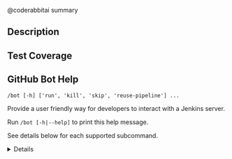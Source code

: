 @coderabbitai summary

<!--
Please write the PR title by following this template:

**[JIRA ticket/NVBugs ID/GitHub issue/None][type] Summary**

Valid ticket formats:
  - JIRA ticket: [TRTLLM-1234] or [FOOBAR-123] for other FOOBAR project
  - NVBugs ID: [https://nvbugs/1234567]
  - GitHub issue: [#1234]
  - No ticket: [None]

Valid types (lowercase): [fix], [feat], [doc], [infra], [chore], etc.

Examples:
  - [TRTLLM-1234][feat] Add new feature
  - [https://nvbugs/1234567][fix] Fix some bugs
  - [#1234][doc] Update documentation
  - [None][chore] Minor clean-up

Alternative (faster) way using CodeRabbit AI:

**[JIRA ticket/NVBugs ID/GitHub issue/None] @coderabbitai title**

NOTE: "@coderabbitai title" will be replaced by the title generated by CodeRabbit AI, that includes the "[type]" and title.
For more info, see /.coderabbit.yaml.

-->

## Description

<!--
Please explain the issue and the solution in short.
-->

## Test Coverage

<!--
Please list clearly what are the relevant test(s) that can safeguard the changes in the PR. This helps us to ensure we have sufficient test coverage for the PR.
-->

## GitHub Bot Help

`/bot [-h] ['run', 'kill', 'skip', 'reuse-pipeline'] ...`

Provide a user friendly way for developers to interact with a Jenkins server.

Run `/bot [-h|--help]` to print this help message.

See details below for each supported subcommand.

<details>

`run  [--reuse-test (optional)pipeline-id --disable-fail-fast --skip-test --stage-list "A10-PyTorch-1, xxx" --gpu-type "A30, H100_PCIe" --test-backend "pytorch, cpp" --add-multi-gpu-test --only-multi-gpu-test --disable-multi-gpu-test --post-merge --extra-stage "H100_PCIe-TensorRT-Post-Merge-1, xxx" --detailed-log --debug(experimental)]`

Launch build/test pipelines. All previously running jobs will be killed.

`--reuse-test (optional)pipeline-id ` *(OPTIONAL)* : Allow the new pipeline to reuse build artifacts and skip successful test stages from a specified pipeline or the last pipeline if no pipeline-id is indicated. If the Git commit ID has changed, this option will be always ignored. The DEFAULT behavior of the bot is to reuse build artifacts and successful test results from the last pipeline.

`--disable-reuse-test ` *(OPTIONAL)* : Explicitly prevent the pipeline from reusing build artifacts and skipping successful test stages from a previous pipeline. Ensure that all builds and tests are run regardless of previous successes.

`--disable-fail-fast ` *(OPTIONAL)* : Disable fail fast on build/tests/infra failures.

`--skip-test ` *(OPTIONAL)* : Skip all test stages, but still run build stages, package stages and sanity check stages. Note: Does **NOT** update GitHub check status.

`--stage-list "A10-PyTorch-1, xxx"` *(OPTIONAL)* : Only run the specified test stages. Examples: "A10-PyTorch-1, xxx". Note: Does **NOT** update GitHub check status.

`--gpu-type "A30, H100_PCIe"` *(OPTIONAL)* : Only run the test stages on the specified GPU types. Examples: "A30, H100_PCIe". Note: Does **NOT** update GitHub check status.

`--test-backend "pytorch, cpp"` *(OPTIONAL)* : Skip test stages which don't match the specified backends. Only support [pytorch, cpp, tensorrt, triton]. Examples: "pytorch, cpp" (does not run test stages with tensorrt or triton backend). Note: Does **NOT** update GitHub pipeline status.

`--only-multi-gpu-test ` *(OPTIONAL)* : Only run the multi-GPU tests. Note: Does **NOT** update GitHub check status.

`--disable-multi-gpu-test ` *(OPTIONAL)* : Disable the multi-GPU tests. Note: Does **NOT** update GitHub check status.

`--add-multi-gpu-test ` *(OPTIONAL)* : Force run the multi-GPU tests in addition to running L0 pre-merge pipeline.

`--post-merge ` *(OPTIONAL)* : Run the L0 post-merge pipeline instead of the ordinary L0 pre-merge pipeline.

`--extra-stage "H100_PCIe-TensorRT-Post-Merge-1, xxx"` *(OPTIONAL)* : Run the ordinary L0 pre-merge pipeline and specified test stages. Examples: --extra-stage "H100_PCIe-TensorRT-Post-Merge-1, xxx".

`--detailed-log ` *(OPTIONAL)* : Enable flushing out all logs to the Jenkins console. This will significantly increase the log volume and may slow down the job.

`--debug ` *(OPTIONAL)* : **Experimental feature**. Enable access to the CI container for debugging purpose. Note: Specify exactly one stage in the `stage-list` parameter to access the appropriate container environment. Note: Does **NOT** update GitHub check status.

For guidance on mapping tests to stage names, see `docs/source/reference/ci-overview.md`
and the `scripts/test_to_stage_mapping.py` helper.

### kill

`kill  `

Kill all running builds associated with pull request.

### skip

`skip --comment COMMENT `

Skip testing for latest commit on pull request. `--comment "Reason for skipping build/test"` is required. IMPORTANT NOTE: This is dangerous since lack of user care and validation can cause top of tree to break.

### reuse-pipeline

`reuse-pipeline `

Reuse a previous pipeline to validate current commit. This action will also kill all currently running builds associated with the pull request. IMPORTANT NOTE: This is dangerous since lack of user care and validation can cause top of tree to break.

</details>
